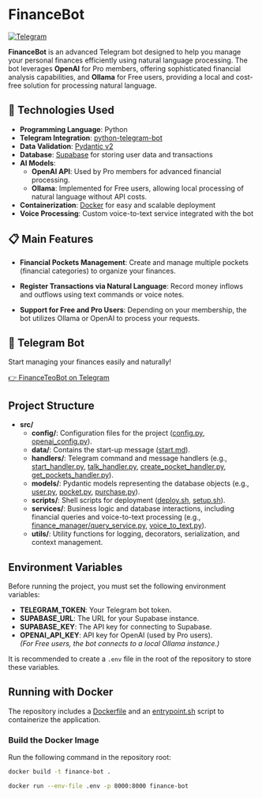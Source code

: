 # FinanceBot

[![Telegram](https://img.shields.io/badge/Telegram-FinanceTeoBot-blue)](https://t.me/finance_teobot)

**FinanceBot** is an advanced Telegram bot designed to help you manage your personal finances efficiently using natural language processing. The bot leverages **OpenAI** for Pro members, offering sophisticated financial analysis capabilities, and **Ollama** for Free users, providing a local and cost-free solution for processing natural language.

## 🔧 Technologies Used

- **Programming Language**: Python
- **Telegram Integration**: [python-telegram-bot](https://github.com/python-telegram-bot/python-telegram-bot)
- **Data Validation**: [Pydantic v2](https://pydantic-docs.helpmanual.io/)
- **Database**: [Supabase](https://supabase.com/) for storing user data and transactions
- **AI Models**:
  - **OpenAI API**: Used by Pro members for advanced financial processing.
  - **Ollama**: Implemented for Free users, allowing local processing of natural language without API costs.
- **Containerization**: [Docker](https://www.docker.com/) for easy and scalable deployment
- **Voice Processing**: Custom voice-to-text service integrated with the bot

## 📋 Main Features

- **Financial Pockets Management**: Create and manage multiple pockets (financial categories) to organize your finances.
  
- **Register Transactions via Natural Language**: Record money inflows and outflows using text commands or voice notes.
  
- **Support for Free and Pro Users**: Depending on your membership, the bot utilizes Ollama or OpenAI to process your requests.

## 📲 Telegram Bot

Start managing your finances easily and naturally!

[👉 FinanceTeoBot on Telegram](https://t.me/finance_teobot)

## Project Structure

- **src/**  
  - **config/**: Configuration files for the project ([config.py](src/config/config.py), [openai_config.py](src/config/openai_config.py)).
  - **data/**: Contains the start-up message ([start.md](src/data/start.md)).
  - **handlers/**: Telegram command and message handlers (e.g., [start_handler.py](src/handlers/start_handler.py), [talk_handler.py](src/handlers/talk_handler.py), [create_pocket_handler.py](src/handlers/create_pocket_handler.py), [get_pockets_handler.py](src/handlers/get_pockets_handler.py)).
  - **models/**: Pydantic models representing the database objects (e.g., [user.py](src/models/user.py), [pocket.py](src/models/pocket.py), [purchase.py](src/models/purchase.py)).
  - **scripts/**: Shell scripts for deployment ([deploy.sh](src/scripts/deploy.sh), [setup.sh](src/scripts/setup.sh)).
  - **services/**: Business logic and database interactions, including financial queries and voice-to-text processing (e.g., [finance_manager/query_service.py](src/services/finance_manager/query_service.py), [voice_to_text.py](src/services/voice_to_text.py)).
  - **utils/**: Utility functions for logging, decorators, serialization, and context management.

## Environment Variables

Before running the project, you must set the following environment variables:
- **TELEGRAM_TOKEN**: Your Telegram bot token.
- **SUPABASE_URL**: The URL for your Supabase instance.
- **SUPABASE_KEY**: The API key for connecting to Supabase.
- **OPENAI_API_KEY**: API key for OpenAI (used by Pro users).  
  _(For Free users, the bot connects to a local Ollama instance.)_

It is recommended to create a `.env` file in the root of the repository to store these variables.

## Running with Docker

The repository includes a [Dockerfile](Dockerfile) and an [entrypoint.sh](entrypoint.sh) script to containerize the application.

### Build the Docker Image

Run the following command in the repository root:

```sh
docker build -t finance-bot .

docker run --env-file .env -p 8000:8000 finance-bot
```